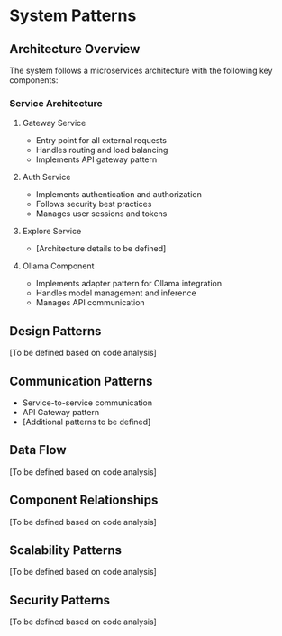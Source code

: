 # System Patterns

## Architecture Overview
The system follows a microservices architecture with the following key components:

### Service Architecture
1. Gateway Service
   - Entry point for all external requests
   - Handles routing and load balancing
   - Implements API gateway pattern

2. Auth Service
   - Implements authentication and authorization
   - Follows security best practices
   - Manages user sessions and tokens

3. Explore Service
   - [Architecture details to be defined]

4. Ollama Component
   - Implements adapter pattern for Ollama integration
   - Handles model management and inference
   - Manages API communication

## Design Patterns
[To be defined based on code analysis]

## Communication Patterns
- Service-to-service communication
- API Gateway pattern
- [Additional patterns to be defined]

## Data Flow
[To be defined based on code analysis]

## Component Relationships
[To be defined based on code analysis]

## Scalability Patterns
[To be defined based on code analysis]

## Security Patterns
[To be defined based on code analysis] 